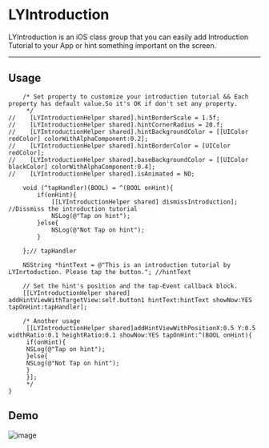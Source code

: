 # LYIntroduction
LYIntroduction is an iOS class group that you can easily add Introduction Tutorial to your App or hint something important on the screen.
***
## Usage
```obj-c
    /* Set property to customize your introduction tutorial && Each property has default value.So it's OK if don't set any property.
     */
//    [LYIntroductionHelper shared].hintBorderScale = 1.5f;
//    [LYIntroductionHelper shared].hintCornerRadius = 20.f;
//    [LYIntroductionHelper shared].hintBackgroundColor = [[UIColor redColor] colorWithAlphaComponent:0.2];
//    [LYIntroductionHelper shared].hintBorderColor = [UIColor redColor];
//    [LYIntroductionHelper shared].baseBackgroundColor = [[UIColor blackColor] colorWithAlphaComponent:0.4];
//    [LYIntroductionHelper shared].isAnimated = NO;
    
    void (^tapHandler)(BOOL) = ^(BOOL onHint){
        if(onHint){
            [[LYIntroductionHelper shared] dismissIntroduction]; //Dissmiss the introduction tutorial
            NSLog(@"Tap on hint");
        }else{
            NSLog(@"Not Tap on hint");
        }
        
    };// tapHandler
    
    NSString *hintText = @"This is an introduction tutorial by LYInrtoduction. Please tap the button."; //hintText
    
    // Set the hint's position and the tap-Event callback block.
    [[LYIntroductionHelper shared] addHintViewWithTargetView:self.button1 hintText:hintText showNow:YES tapOnHint:tapHandler];
    
    /* Another usage
     [[LYIntroductionHelper shared]addHintViewWithPositionX:0.5 Y:0.5 widthRatio:0.1 heightRatio:0.1 showNow:YES tapOnHint:^(BOOL onHint){
     if(onHint){
     NSLog(@"Tap on hint");
     }else{
     NSLog(@"Not Tap on hint");
     }
     }];
     */
}
```

## Demo
![image](https://github.com/RyanLeeLY/LYIntroduction/blob/master/DemoScreenShot.png)